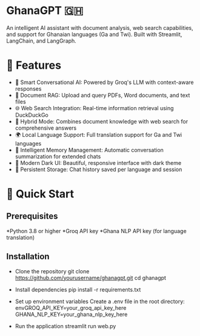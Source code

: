 # GhanaGPT 🇬🇭
An intelligent AI assistant with document analysis, web search capabilities, and support for Ghanaian languages (Ga and Twi). Built with Streamlit, LangChain, and LangGraph.

# 🌟 Features

* 💬 Smart Conversational AI: Powered by Groq's LLM with context-aware responses
* 📄 Document RAG: Upload and query PDFs, Word documents, and text files
* 🌐 Web Search Integration: Real-time information retrieval using DuckDuckGo
* 🔄 Hybrid Mode: Combines document knowledge with web search for comprehensive answers
* 🌍 Local Language Support: Full translation support for Ga and Twi languages
* 🧠 Intelligent Memory Management: Automatic conversation summarization for extended chats
* 🎨 Modern Dark UI: Beautiful, responsive interface with dark theme
* 💾 Persistent Storage: Chat history saved per language and session

# 🚀 Quick Start
## Prerequisites
*Python 3.8 or higher
*Groq API key
*Ghana NLP API key (for language translation)

## Installation
* Clone the repository
git clone https://github.com/yourusername/ghanagpt.git
cd ghanagpt

* Install dependencies
pip install -r requirements.txt

* Set up environment variables
Create a .env file in the root directory:
envGROQ_API_KEY=your_groq_api_key_here
GHANA_NLP_KEY=your_ghana_nlp_key_here

* Run the application
streamlit run web.py
